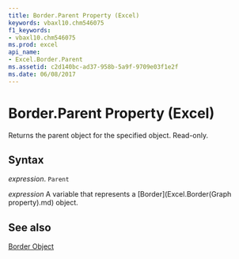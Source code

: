 ```yaml
---
title: Border.Parent Property (Excel)
keywords: vbaxl10.chm546075
f1_keywords:
- vbaxl10.chm546075
ms.prod: excel
api_name:
- Excel.Border.Parent
ms.assetid: c2d140bc-ad37-958b-5a9f-9709e03f1e2f
ms.date: 06/08/2017
---
```



# Border.Parent Property (Excel)

Returns the parent object for the specified object. Read-only.


## Syntax

 _expression_. `Parent`

 _expression_ A variable that represents a [Border](Excel.Border(Graph property).md) object.


## See also


[Border Object](Excel.Border(object).md)

